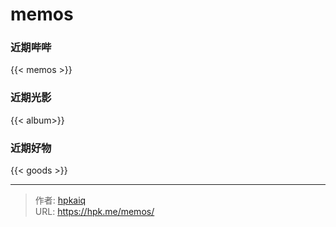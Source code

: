 # memos


### 近期哔哔

{{< memos >}}

### 近期光影


{{< album>}}

### 近期好物


{{< goods >}}


---

> 作者: [hpkaiq](https://hpk.me)  
> URL: https://hpk.me/memos/  

